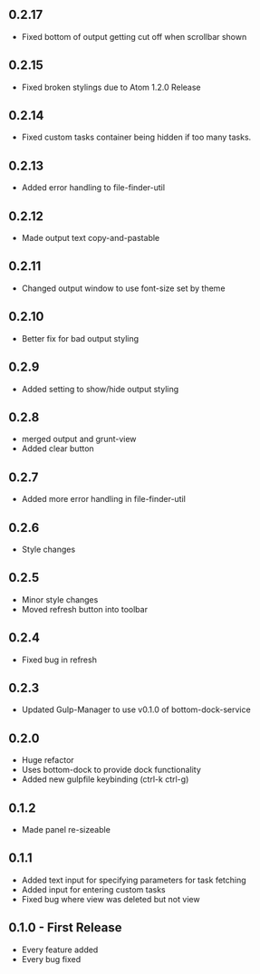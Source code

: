 ## 0.2.17
* Fixed bottom of output getting cut off when scrollbar shown

## 0.2.15
* Fixed broken stylings due to Atom 1.2.0 Release

## 0.2.14
* Fixed custom tasks container being hidden if too many tasks.

## 0.2.13
* Added error handling to file-finder-util

## 0.2.12
* Made output text copy-and-pastable

## 0.2.11
* Changed output window to use font-size set by theme

## 0.2.10
* Better fix for bad output styling

## 0.2.9
* Added setting to show/hide output styling

## 0.2.8
* merged output and grunt-view
* Added clear button

## 0.2.7
* Added more error handling in file-finder-util

## 0.2.6
* Style changes

## 0.2.5
* Minor style changes
* Moved refresh button into toolbar

## 0.2.4
* Fixed bug in refresh

## 0.2.3
* Updated Gulp-Manager to use v0.1.0 of bottom-dock-service

## 0.2.0
* Huge refactor
* Uses bottom-dock to provide dock functionality
* Added new gulpfile keybinding (ctrl-k ctrl-g)

## 0.1.2
* Made panel re-sizeable

## 0.1.1
* Added text input for specifying parameters for task fetching
* Added input for entering custom tasks
* Fixed bug where view was deleted but not view

## 0.1.0 - First Release
* Every feature added
* Every bug fixed

